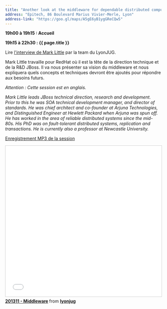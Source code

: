 ```yaml
---
title: "Another look at the middleware for dependable distributed computing"
address: "Epitech, 86 Boulevard Marius Vivier-Merle, Lyon"
address-link: "https://goo.gl/maps/A5gE6yB1ygGReCQw5"
---
```


**19h00 à 19h15 : Accueil**

**19h15 à 22h30 : {{ page.title }}**

Lire
[l'interview de Mark Little](http://www.duchess-france.org/a-la-rencontre-de-mark-little-a-la-tete-de-la-direction-technique-et-de-la-rd-de-jboss/)
par la team du LyonJUG.

Mark Little travaille pour RedHat où il est la tête de la direction technique et de la R&D JBoss.
Il va nous présenter sa vision du middleware et nous expliquera quels concepts et techniques devront être ajoutés pour répondre aux besoins futurs.

*Attention : Cette session est en anglais.*

*Mark Little leads JBoss technical direction, research and development.
Prior to this he was SOA technical development manager, and director of standards.
He was chief architect and co-founder at Arjuna Technologies, and Distinguished Engineer at Hewlett Packard when Arjuna was spun off.
He has worked in the area of reliable distributed systems since the mid-80s.
His PhD was on fault-tolerant distributed systems, replication and transactions.
He is currently also a professor at Newcastle University.*

[Enregistrement MP3 de la session](http://pod.cast-it.fr/lyonjug-201311-middleware.mp3)

<iframe src="//www.slideshare.net/slideshow/embed_code/key/coY3ezDDIfaqMr" width="595" height="485" frameborder="0" marginwidth="0" marginheight="0" scrolling="no" style="border:1px solid #CCC; border-width:1px; margin-bottom:5px; max-width: 100%;" allowfullscreen> </iframe> <div style="margin-bottom:5px"> <strong> <a href="//www.slideshare.net/lyonjug/201311-middleware" title="201311 - Middleware" target="_blank">201311 - Middleware</a> </strong> from <strong><a href="https://www.slideshare.net/lyonjug" target="_blank">lyonjug</a></strong> </div>

